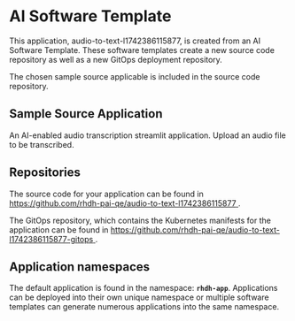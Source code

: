 # AI Software Template

This application, audio-to-text-l1742386115877, is created from an AI Software Template. These software templates create a new source code repository as well as a new GitOps deployment repository.

The chosen sample source applicable is included in the source code repository.

## Sample Source Application

An AI-enabled audio transcription streamlit application. Upload an audio file to be transcribed.

## Repositories

The source code for your application can be found in [https://github.com/rhdh-pai-qe/audio-to-text-l1742386115877 ](https://github.com/rhdh-pai-qe/audio-to-text-l1742386115877 ).
 
The GitOps repository, which contains the Kubernetes manifests for the application can be found in 
[https://github.com/rhdh-pai-qe/audio-to-text-l1742386115877-gitops ](https://github.com/rhdh-pai-qe/audio-to-text-l1742386115877-gitops ). 

## Application namespaces 

The default application is found in the namespace: **`rhdh-app`**. Applications can be deployed into their own unique namespace or multiple software templates can generate numerous applications into the same namespace.